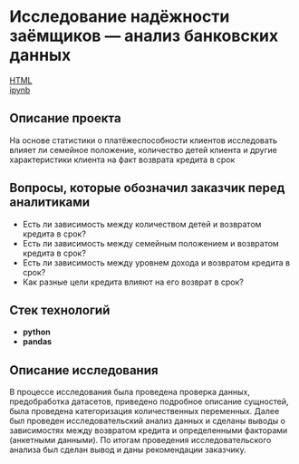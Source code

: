 # Исследование надёжности заёмщиков — анализ банковских данных

[HTML](https://github.com/Avkiselev2/DA_project_Ypracticum/blob/main/Borrower%20Research/Kiselev_borrower_research.html)    
[ipynb](https://github.com/Avkiselev2/DA_project_Ypracticum/blob/main/Borrower%20Research/Kiselev_borrower_research.ipynb)

## Описание проекта
На основе статистики о платёжеспособности клиентов исследовать влияет ли семейное положение, количество детей клиента и другие характеристики клиента на факт возврата кредита в срок

## Вопросы, которые обозначил заказчик перед аналитиками
- Есть ли зависимость между количеством детей и возвратом кредита в срок?
- Есть ли зависимость между семейным положением и возвратом кредита в срок?
- Есть ли зависимость между уровнем дохода и возвратом кредита в срок?
- Как разные цели кредита влияют на его возврат в срок?

## Стек технологий

- **python**
- **pandas**

## Описание исследования

В процессе исследования была проведена проверка данных, предобработка датасетов, приведено подробное описание сущностей, была проведена категоризация количественных переменных. Далее был проведен исследовательский анализ данных и сделаны выводы о зависимостях между возвратом кредита и определенными факторами (анкетными данными).  По итогам проведения исследовательского анализа был сделан вывод и даны рекомендации заказчику. 
